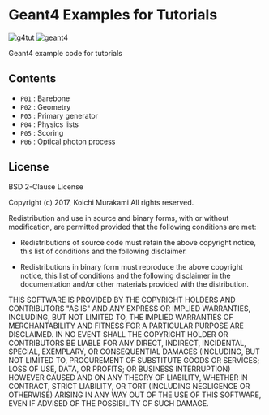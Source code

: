 # Geant4 Examples for Tutorials

[![g4tut](https://img.shields.io/badge/g4tut-2017.11-orange.svg)](https://wiki.kek.jp/display/geant4)
[![geant4](https://img.shields.io/badge/geant4-10.3.p02-blue.svg)](http://www.geant4.org/)

Geant4 example code for tutorials

## Contents

* `P01` : Barebone
* `P02` : Geometry
* `P03` : Primary generator
* `P04` : Physics lists
* `P05` : Scoring
* `P06` : Optical photon process

## License
BSD 2-Clause License

Copyright (c) 2017, Koichi Murakami
All rights reserved.

Redistribution and use in source and binary forms, with or without
modification, are permitted provided that the following conditions are met:

* Redistributions of source code must retain the above copyright notice, this
  list of conditions and the following disclaimer.

* Redistributions in binary form must reproduce the above copyright notice,
  this list of conditions and the following disclaimer in the documentation
  and/or other materials provided with the distribution.

THIS SOFTWARE IS PROVIDED BY THE COPYRIGHT HOLDERS AND CONTRIBUTORS "AS IS"
AND ANY EXPRESS OR IMPLIED WARRANTIES, INCLUDING, BUT NOT LIMITED TO, THE
IMPLIED WARRANTIES OF MERCHANTABILITY AND FITNESS FOR A PARTICULAR PURPOSE ARE
DISCLAIMED. IN NO EVENT SHALL THE COPYRIGHT HOLDER OR CONTRIBUTORS BE LIABLE
FOR ANY DIRECT, INDIRECT, INCIDENTAL, SPECIAL, EXEMPLARY, OR CONSEQUENTIAL
DAMAGES (INCLUDING, BUT NOT LIMITED TO, PROCUREMENT OF SUBSTITUTE GOODS OR
SERVICES; LOSS OF USE, DATA, OR PROFITS; OR BUSINESS INTERRUPTION) HOWEVER
CAUSED AND ON ANY THEORY OF LIABILITY, WHETHER IN CONTRACT, STRICT LIABILITY,
OR TORT (INCLUDING NEGLIGENCE OR OTHERWISE) ARISING IN ANY WAY OUT OF THE USE
OF THIS SOFTWARE, EVEN IF ADVISED OF THE POSSIBILITY OF SUCH DAMAGE.
